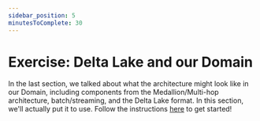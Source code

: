 ```yaml
---
sidebar_position: 5
minutesToComplete: 30
---
```



# Exercise: Delta Lake and our Domain
In the last section, we talked about what the architecture might look like in our Domain, including components from the Medallion/Multi-hop architecture, batch/streaming, and the Delta Lake format. In this section, we'll actually put it to use. Follow the instructions [here](https://github.com/data-derp/exercise-ev-databricks/tree/main/delta-lake) to get started!
